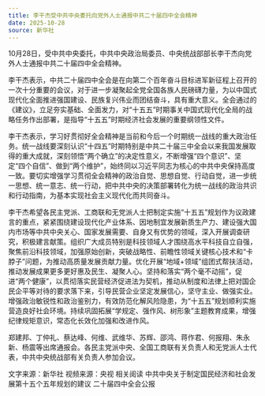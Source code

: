 ```yaml
---
title: 李干杰受中共中央委托向党外人士通报中共二十届四中全会精神
date: 2025-10-28
source: 新华社
---
```


10月28日，受中共中央委托，中共中央政治局委员、中央统战部部长李干杰向党外人士通报中共二十届四中全会精神。

李干杰表示，中共二十届四中全会是在向第二个百年奋斗目标进军新征程上召开的一次十分重要的会议，对于进一步凝聚起全党全国各族人民磅礴力量，为以中国式现代化全面推进强国建设、民族复兴伟业而团结奋斗，具有重大意义。全会通过的《建议》，立足夯实基础、全面发力，对“十五五”时期事关中国式现代化全局的战略任务作出部署，是指导“十五五”时期经济社会发展的重要纲领性文件。

李干杰表示，学习好贯彻好全会精神是当前和今后一个时期统一战线的重大政治任务。统一战线要深刻认识“十四五”时期特别是中共二十届三中全会以来我国发展取得的重大成就，深刻领悟“两个确立”的决定性意义，不断增强“四个意识”、坚定“四个自信”、做到“两个维护”，始终同以习近平同志为核心的中共中央保持高度一致。要切实增强学习贯彻全会精神的政治自觉、思想自觉、行动自觉，进一步统一思想、统一意志、统一行动，把中共中央的决策部署转化为统一战线的政治共识和行动指南，为基本实现社会主义现代化而共同奋斗。

李干杰希望各民主党派、工商联和无党派人士把制定实施“十五五”规划作为议政建言的重点，紧紧围绕建设现代化产业体系、因地制宜发展新质生产力、建设强大国内市场等中共中央关心、国家发展需要、自身又有优势的领域，深入开展调查研究，积极建言献策。组织广大成员特别是科技领域人才围绕高水平科技自立自强，聚焦前沿科技领域，加强原始创新，突破战略性、前瞻性领域关键核心技术和“卡脖子”问题，为推动高质量发展贡献力量。优化开展“地域+领域”组团式帮扶活动，推动发展成果更多更好惠及民生、凝聚人心。坚持和落实“两个毫不动摇”，促进“两个健康”，以贯彻落实民营经济促进法为契机，推动从制度和法律上把对国企民企平等对待的要求落下来，引导民营企业坚定发展信心，坚守主业、做强实业。增强政治敏锐性和政治鉴别力，有效防范化解风险隐患，为“十五五”规划顺利实施营造良好社会环境。持续巩固拓展“学规定、强作风、树形象”主题教育成果，增强纪律规矩意识，常态化长效化加强和改进作风。

郑建邦、丁仲礼、蔡达峰、何维、武维华、苏辉、邵鸿、蒋作君、何报翔、朱永新、杨震等出席通报会。各民主党派中央、全国工商联有关负责人和无党派人士代表，中共中央统战部有关负责人参加会议。

文字来源：新华社 视频来源：央视
相关阅读
中共中央关于制定国民经济和社会发展第十五个五年规划的建议
二十届四中全会公报